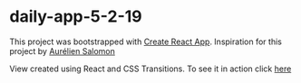 # daily-app-5-2-19

This project was bootstrapped with [Create React App](https://github.com/facebook/create-react-app). Inspiration for this project by [Aurélien Salomon](https://dribbble.com/shots/5925052-Google-Bottom-Bar-Navigation-Pattern)

View created using React and CSS Transitions. To see it in action click [here](https://evanalto.github.io/daily-app-5-2-19/)
